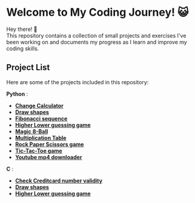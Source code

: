# Welcome to My Coding Journey! 😺

Hey there! 👋  
This repository contains a collection of small projects and exercises I've been working on and documents my progress as I learn and improve my coding skills.



## Project List

Here are some of the projects included in this repository:

**Python** :

- [**Change Calculator**](Projects/python/Change%20Calculator)
- [**Draw shapes**](Projects/python/Draw%20shapes)
- [**Fibonacci sequence**](Projects/python/Fibonacci%20sequence)
- [**Higher Lower guessing game**](Projects/python/Higher%20Lower)
- [**Magic 8-Ball**](Projects/python/Magic%208-Ball)
- [**Multiplication Table**](Projects/python/Multiplication%20Table)
- [**Rock Paper Scissors game**](Projects/python/Rock%20Paper%20Scissors)
- [**Tic-Tac-Toe game**](Projects/python/Tic-Tac-Toe)
- [**Youtube mp4 downloader**](Projects/python/Youtube%20downloader)


**C** :
- [**Check Creditcard number validity**](Projects/c/Check%20Creditcard)
- [**Draw shapes**](Projects/c/Draw%20Shapes)
- [**Higher Lower guessing game**](Projects/c/Higher%20Lower%20game)

